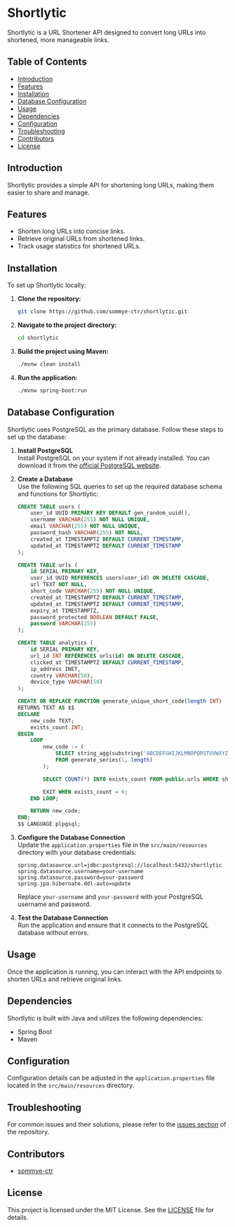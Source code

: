 
# Shortlytic

Shortlytic is a URL Shortener API designed to convert long URLs into shortened, more manageable links.

## Table of Contents

- [Introduction](#introduction)
- [Features](#features)
- [Installation](#installation)
- [Database Configuration](#database-configuration)
- [Usage](#usage)
- [Dependencies](#dependencies)
- [Configuration](#configuration)
- [Troubleshooting](#troubleshooting)
- [Contributors](#contributors)
- [License](#license)

## Introduction

Shortlytic provides a simple API for shortening long URLs, making them easier to share and manage.

## Features

- Shorten long URLs into concise links.
- Retrieve original URLs from shortened links.
- Track usage statistics for shortened URLs.

## Installation

To set up Shortlytic locally:

1. **Clone the repository:**
   ```bash
   git clone https://github.com/sommye-ctr/shortlytic.git
   ```

2. **Navigate to the project directory:**
   ```bash
   cd shortlytic
   ```

3. **Build the project using Maven:**
   ```bash
   ./mvnw clean install
   ```

4. **Run the application:**
   ```bash
   ./mvnw spring-boot:run
   ```

## Database Configuration

Shortlytic uses PostgreSQL as the primary database. Follow these steps to set up the database:

1. **Install PostgreSQL**  
   Install PostgreSQL on your system if not already installed. You can download it from the [official PostgreSQL website](https://www.postgresql.org/download/).

2. **Create a Database**  
   Use the following SQL queries to set up the required database schema and functions for Shortlytic:

   ```sql
   CREATE TABLE users (
       user_id UUID PRIMARY KEY DEFAULT gen_random_uuid(),
       username VARCHAR(255) NOT NULL UNIQUE,
       email VARCHAR(255) NOT NULL UNIQUE,
       password_hash VARCHAR(255) NOT NULL,
       created_at TIMESTAMPTZ DEFAULT CURRENT_TIMESTAMP,
       updated_at TIMESTAMPTZ DEFAULT CURRENT_TIMESTAMP
   );

   CREATE TABLE urls (
       id SERIAL PRIMARY KEY,
       user_id UUID REFERENCES users(user_id) ON DELETE CASCADE,
       url TEXT NOT NULL,
       short_code VARCHAR(255) NOT NULL UNIQUE,
       created_at TIMESTAMPTZ DEFAULT CURRENT_TIMESTAMP,
       updated_at TIMESTAMPTZ DEFAULT CURRENT_TIMESTAMP,
       expiry_at TIMESTAMPTZ,
       password_protected BOOLEAN DEFAULT FALSE,
       password VARCHAR(255)
   );

   CREATE TABLE analytics (
       id SERIAL PRIMARY KEY,
       url_id INT REFERENCES urls(id) ON DELETE CASCADE,
       clicked_at TIMESTAMPTZ DEFAULT CURRENT_TIMESTAMP,
       ip_address INET,
       country VARCHAR(50),
       device_type VARCHAR(50)
   );

   CREATE OR REPLACE FUNCTION generate_unique_short_code(length INT)
   RETURNS TEXT AS $$
   DECLARE
       new_code TEXT;
       exists_count INT;
   BEGIN
       LOOP
           new_code := (
               SELECT string_agg(substring('ABCDEFGHIJKLMNOPQRSTUVWXYZ0123456789' FROM trunc(random() * 36 + 1)::int FOR 1), '')
               FROM generate_series(1, length)
           );

           SELECT COUNT(*) INTO exists_count FROM public.urls WHERE short_code = new_code;

           EXIT WHEN exists_count = 0;
       END LOOP;

       RETURN new_code;
   END;
   $$ LANGUAGE plpgsql;
   ```

3. **Configure the Database Connection**  
   Update the `application.properties` file in the `src/main/resources` directory with your database credentials:

   ```properties
   spring.datasource.url=jdbc:postgresql://localhost:5432/shortlytic
   spring.datasource.username=your-username
   spring.datasource.password=your-password
   spring.jpa.hibernate.ddl-auto=update
   ```

   Replace `your-username` and `your-password` with your PostgreSQL username and password.

4. **Test the Database Connection**  
   Run the application and ensure that it connects to the PostgreSQL database without errors.

## Usage

Once the application is running, you can interact with the API endpoints to shorten URLs and retrieve original links.

## Dependencies

Shortlytic is built with Java and utilizes the following dependencies:

- Spring Boot
- Maven

## Configuration

Configuration details can be adjusted in the `application.properties` file located in the `src/main/resources` directory.

## Troubleshooting

For common issues and their solutions, please refer to the [issues section](https://github.com/sommye-ctr/shortlytic/issues) of the repository.

## Contributors

- [sommye-ctr](https://github.com/sommye-ctr)

## License

This project is licensed under the MIT License. See the [LICENSE](https://github.com/sommye-ctr/shortlytic/blob/main/LICENSE) file for details.

